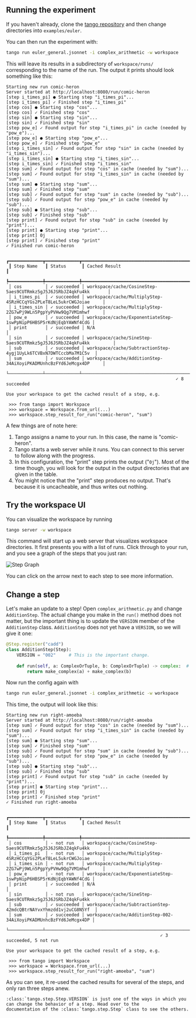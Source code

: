 ```{include} ../../../examples/euler/README.md
```

## Running the experiment

If you haven't already, clone the [tango repository](https://github.com/allenai/tango) and then
change directories into `examples/euler`.

You can then run the experiment with:

```bash
tango run euler_general.jsonnet -i complex_arithmetic -w workspace
```

This will leave its results in a subdirectory of `workspace/runs/` corresponding to the name of the run.
The output it prints should look something like this:
```
Starting new run comic-heron
Server started at http://localhost:8080/run/comic-heron
[step i_times_pi] ● Starting step "i_times_pi"...
[step i_times_pi] ✓ Finished step "i_times_pi"
[step cos] ● Starting step "cos"...
[step cos] ✓ Finished step "cos"
[step sin] ● Starting step "sin"...
[step sin] ✓ Finished step "sin"
[step pow_e] ✓ Found output for step "i_times_pi" in cache (needed by "pow_e")...
[step pow_e] ● Starting step "pow_e"...
[step pow_e] ✓ Finished step "pow_e"
[step i_times_sin] ✓ Found output for step "sin" in cache (needed by "i_times_sin")...
[step i_times_sin] ● Starting step "i_times_sin"...
[step i_times_sin] ✓ Finished step "i_times_sin"
[step sum] ✓ Found output for step "cos" in cache (needed by "sum")...
[step sum] ✓ Found output for step "i_times_sin" in cache (needed by "sum")...
[step sum] ● Starting step "sum"...
[step sum] ✓ Finished step "sum"
[step sub] ✓ Found output for step "sum" in cache (needed by "sub")...
[step sub] ✓ Found output for step "pow_e" in cache (needed by "sub")...
[step sub] ● Starting step "sub"...
[step sub] ✓ Finished step "sub"
[step print] ✓ Found output for step "sub" in cache (needed by "print")...
[step print] ● Starting step "print"...
[step print] 0j
[step print] ✓ Finished step "print"
✓ Finished run comic-heron

 ┏━━━━━━━━━━━━━┳━━━━━━━━━━━━━┳━━━━━━━━━━━━━━━━━━━━━━━━━━━━━━━━━━━━━━━━━━━━━━━━━━━━━━━━━━━━━━━━━━━┓
 ┃ Step Name   ┃ Status      ┃ Cached Result                                                     ┃
 ┡━━━━━━━━━━━━━╇━━━━━━━━━━━━━╇━━━━━━━━━━━━━━━━━━━━━━━━━━━━━━━━━━━━━━━━━━━━━━━━━━━━━━━━━━━━━━━━━━━┩
 │ cos         │ ✓ succeeded │ workspace/cache/CosineStep-5aes9CUTRmkz5gJ5J6JSRbJZ4qkFu4kk       │
 │ i_times_pi  │ ✓ succeeded │ workspace/cache/MultiplyStep-4SRzHCCqYGs2PLeT8LeL5ukrCWGJoiae     │
 │ i_times_sin │ ✓ succeeded │ workspace/cache/MultiplyStep-2ZG7wPj9WLn5PgpYyPVHw9Qg7VM1mhwf     │
 │ pow_e       │ ✓ succeeded │ workspace/cache/ExponentiateStep-1swPpNipP6HBSP5rKdNjEqbYAWNf4CdG │
 │ print       │ ✓ succeeded │ N/A                                                               │
 │ sin         │ ✓ succeeded │ workspace/cache/SineStep-5aes9CUTRmkz5gJ5J6JSRbJZ4qkFu4kk         │
 │ sub         │ ✓ succeeded │ workspace/cache/SubtractionStep-4ygj1UyLk6TCVBxN7DWTCccbMa7M1C5v  │
 │ sum         │ ✓ succeeded │ workspace/cache/AdditionStep-34AiXoyiPKADMUnhcBzFYd6JeMcgx4DP     │
 └─────────────┴─────────────┴───────────────────────────────────────────────────────────────────┘
                                                                 ✓ 8 succeeded

Use your workspace to get the cached result of a step, e.g.

 >>> from tango import Workspace
 >>> workspace = Workspace.from_url(...)
 >>> workspace.step_result_for_run("comic-heron", "sum")
```

A few things are of note here:
 1. Tango assigns a name to your run. In this case, the name is "comic-heron".
 2. Tango starts a web server while it runs. You can connect to this server to follow along with the progress.
 3. In this configuration, the "print" step prints the output ("`0j`"). Most of the time though, you will look
    for the output in the output directories that are given in the table.
 4. You might notice that the "print" step produces no output. That's because it is uncacheable, and thus writes
    out nothing.


## Try the workspace UI

You can visualize the workspace by running

```bash
tango server -w workspace
```

This command will start up a web server that visualizes workspace directories. It first presents you with a list
of runs. Click through to your run, and you see a graph of the steps that you just ran:

![Step Graph](/_static/step_graph.png)

You can click on the arrow next to each step to see more information.

## Change a step

Let's make an update to a step! Open `complex_arithmetic.py` and change `AdditionStep`. The actual change you make
in the `run()` method does not matter, but the important thing is to update the `VERSION` member of the
`AdditionStep` class. `AdditionStep` does not yet have a `VERSION`, so we will give it one:
```Python
@Step.register("cadd")
class AdditionStep(Step):
    VERSION = "002"     # This is the important change.
    
    def run(self, a: ComplexOrTuple, b: ComplexOrTuple) -> complex:  # type: ignore
        return make_complex(a) + make_complex(b)
```

Now run the config again with
```bash
tango run euler_general.jsonnet -i complex_arithmetic -w workspace
```

This time, the output will look like this:
```
Starting new run right-amoeba
Server started at http://localhost:8080/run/right-amoeba
[step sum] ✓ Found output for step "cos" in cache (needed by "sum")...
[step sum] ✓ Found output for step "i_times_sin" in cache (needed by "sum")...
[step sum] ● Starting step "sum"...
[step sum] ✓ Finished step "sum"
[step sub] ✓ Found output for step "sum" in cache (needed by "sub")...
[step sub] ✓ Found output for step "pow_e" in cache (needed by "sub")...
[step sub] ● Starting step "sub"...
[step sub] ✓ Finished step "sub"
[step print] ✓ Found output for step "sub" in cache (needed by "print")...
[step print] ● Starting step "print"...
[step print] 0j
[step print] ✓ Finished step "print"
✓ Finished run right-amoeba

 ┏━━━━━━━━━━━━━┳━━━━━━━━━━━━━┳━━━━━━━━━━━━━━━━━━━━━━━━━━━━━━━━━━━━━━━━━━━━━━━━━━━━━━━━━━━━━━━━━━━┓
 ┃ Step Name   ┃ Status      ┃ Cached Result                                                     ┃
 ┡━━━━━━━━━━━━━╇━━━━━━━━━━━━━╇━━━━━━━━━━━━━━━━━━━━━━━━━━━━━━━━━━━━━━━━━━━━━━━━━━━━━━━━━━━━━━━━━━━┩
 │ cos         │ - not run   │ workspace/cache/CosineStep-5aes9CUTRmkz5gJ5J6JSRbJZ4qkFu4kk       │
 │ i_times_pi  │ - not run   │ workspace/cache/MultiplyStep-4SRzHCCqYGs2PLeT8LeL5ukrCWGJoiae     │
 │ i_times_sin │ - not run   │ workspace/cache/MultiplyStep-2ZG7wPj9WLn5PgpYyPVHw9Qg7VM1mhwf     │
 │ pow_e       │ - not run   │ workspace/cache/ExponentiateStep-1swPpNipP6HBSP5rKdNjEqbYAWNf4CdG │
 │ print       │ ✓ succeeded │ N/A                                                               │
 │ sin         │ - not run   │ workspace/cache/SineStep-5aes9CUTRmkz5gJ5J6JSRbJZ4qkFu4kk         │
 │ sub         │ ✓ succeeded │ workspace/cache/SubtractionStep-42mdcQBtrNAYvxYhmzdd1vj2uCG8N5Yf  │
 │ sum         │ ✓ succeeded │ workspace/cache/AdditionStep-002-34AiXoyiPKADMUnhcBzFYd6JeMcgx4DP │
 └─────────────┴─────────────┴───────────────────────────────────────────────────────────────────┘
                                                           ✓ 3 succeeded, 5 not run

Use your workspace to get the cached result of a step, e.g.

 >>> from tango import Workspace
 >>> workspace = Workspace.from_url(...)
 >>> workspace.step_result_for_run("right-amoeba", "sum")
```

As you can see, it re-used the cached results for several of the steps, and only ran three steps anew.

```{eval-rst}
:class:`tango.step.Step.VERSION` is just one of the ways in which you can change the behavior of a step. Head over to the
documentation of the :class:`tango.step.Step` class to see the others.
```
